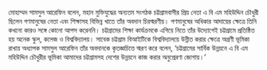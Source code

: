 মোহাম্মদ সামসুল আরেফিন বলেন, মহান মুক্তিযুদ্ধের অন্যতম সংগঠক চট্টগ্রামবাসীর প্রিয় নেতা এ বি এম মহিউদ্দিন চৌধুরী ছিলেন গণমানুষের নেতা এবং শিক্ষাসহ বিভিন্ন খাতে তাঁর অবদান চিরস্মরণীয়। গণমানুষের অধিকার আদায়ের ক্ষেত্রে তিনি কখনো কারও সঙ্গে কোনো আপস করেননি। চট্টগ্রামের শিক্ষা কার্যক্রমকে এগিয়ে নিতে তাঁর উদ্যোগেই চট্টগ্রামে প্রতিষ্ঠিত হয় অনেক স্কুল, কলেজ ও বিশ্ববিদ্যালয়। সাবেক চট্টগ্রাম বিআইটিকে বিশ্ববিদ্যালয়ে উন্নীত করার ক্ষেত্রে অগ্রণী ভূমিকা রাখায় অধ্যাপক সামসুল আরেফিন তাঁর অবদানকে কৃতজ্ঞচিত্তে স্মরণ করে বলেন, ‘চট্টগ্রামের সার্বিক উন্নয়নে এ বি এম মহিউদ্দিন চৌধুরীর ভূমিকা আমাদের চট্টগ্রামসহ দেশের উন্নয়নে কাজ করার অনুপ্রেরণা জোগায়।’
